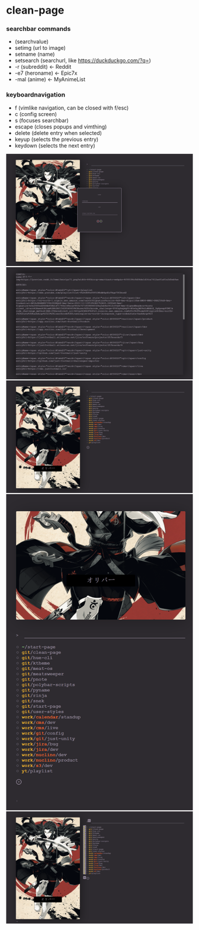 # clean-page

### searchbar commands
- (searchvalue)
- setimg (url to image)
- setname (name)
- setsearch (searchurl, like https://duckduckgo.com/?q=)
- -r (subreddit) <- Reddit
- -e7 (heroname) <- Epic7x
- -mal (anime) <- MyAnimeList

### keyboardnavigation
- f (vimlike navigation, can be closed with f/esc)
- c (config screen)
- s (focuses searchbar)
- escape (closes popups and vimthing)
- delete (delete entry when selected)
- keyup (selects the previous entry)
- keydown (selects the next entry)

![addentry](preview_addentry.png)
![config](preview_config.png)
![default](preview_default.png)
![portrait](preview_default_portrait.png)
![keynav](preview_keynav.png)
